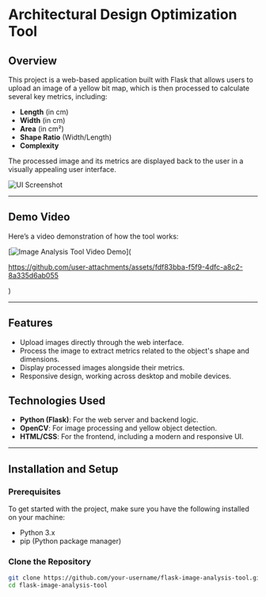 # Architectural Design Optimization Tool

## Overview

This project is a web-based application built with Flask that allows users to upload an image of a yellow bit map, which is then processed to calculate several key metrics, including:

- **Length** (in cm)
- **Width** (in cm)
- **Area** (in cm²)
- **Shape Ratio** (Width/Length)
- **Complexity**

The processed image and its metrics are displayed back to the user in a visually appealing user interface.

![UI Screenshot](![image](https://github.com/user-attachments/assets/19f3e47f-d2c2-4115-8dcf-1dbe5df04992)
)

---

## Demo Video

Here’s a video demonstration of how the tool works:

[![Image Analysis Tool Video Demo](video-thumbnail.png)](

https://github.com/user-attachments/assets/fdf83bba-f5f9-4dfc-a8c2-8a335d6ab055

)

---

## Features

- Upload images directly through the web interface.
- Process the image to extract metrics related to the object's shape and dimensions.
- Display processed images alongside their metrics.
- Responsive design, working across desktop and mobile devices.
  
## Technologies Used

- **Python (Flask)**: For the web server and backend logic.
- **OpenCV**: For image processing and yellow object detection.
- **HTML/CSS**: For the frontend, including a modern and responsive UI.

---

## Installation and Setup

### Prerequisites

To get started with the project, make sure you have the following installed on your machine:

- Python 3.x
- pip (Python package manager)

### Clone the Repository

```bash
git clone https://github.com/your-username/flask-image-analysis-tool.git
cd flask-image-analysis-tool
